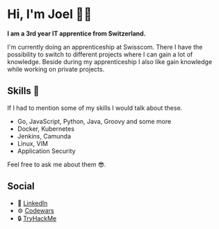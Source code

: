 # Hi, I'm Joel 👋🏼

**I am a 3rd year IT apprentice from Switzerland.**

I'm currently doing an apprenticeship at Swisscom.
There I have the possibility to switch to different projects where I can gain a lot of knowledge.
Beside during my apprenticeship I also like gain knowledge while working on private projects.

## Skills 🔧

If I had to mention some of my skills I would talk about these.

- Go, JavaScript, Python, Java, Groovy and some more
- Docker, Kubernetes
- Jenkins, Camunda
- Linux, VIM
- Application Security

Feel free to ask me about them 😎.

## Social

- 📃 [LinkedIn](www.linkedin.com/in/joel-graf)
- ⚙ [Codewars](https://www.codewars.com/users/joelthegraf)
- 🔒 [TryHackMe](https://tryhackme.com/p/joelthegraf)
